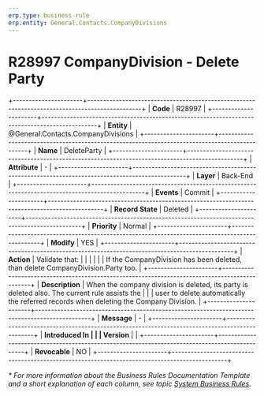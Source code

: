 ```yaml
---
erp.type: business-rule
erp.entity: General.Contacts.CompanyDivisions
---
```


# R28997 CompanyDivision - Delete Party
+----------------------+-----------------------------------------------------------------------------------------------+
| **Code**             | R28997                                                                                        |
+----------------------+-----------------------------------------------------------------------------------------------+
| **Entity**           | @General.Contacts.CompanyDivisions                                                            |
+----------------------+-----------------------------------------------------------------------------------------------+
| **Name**             | DeleteParty                                                                                   |
+----------------------+-----------------------------------------------------------------------------------------------+
| **Attribute**        | \-                                                                                            |
+----------------------+-----------------------------------------------------------------------------------------------+
| **Layer**            | Back-End                                                                                      |
+----------------------+-----------------------------------------------------------------------------------------------+
| **Events**           | Commit                                                                                        |
+----------------------+-----------------------------------------------------------------------------------------------+
| **Record State**     | Deleted                                                                                       |
+----------------------+-----------------------------------------------------------------------------------------------+
| **Priority**         | Normal                                                                                        |
+----------------------+-----------------------------------------------------------------------------------------------+
| **Modify**           | YES                                                                                           |
+----------------------+-----------------------------------------------------------------------------------------------+
| **Action**           | Validate that:                                                                                |
|                      |                                                                                               |
|                      | If the CompanyDivision has been deleted, than delete CompanyDivision.Party too.               |
+----------------------+-----------------------------------------------------------------------------------------------+
| **Description**      | When the company division is deleted, its party is deleted also. The current rule assists the |
|                      | user to delete automatically the referred records when deleting the Company Division.         |
+----------------------+-----------------------------------------------------------------------------------------------+
| **Message**          | \-                                                                                            |
+----------------------+-----------------------------------------------------------------------------------------------+
| **Introduced In      |                                                                                               |
| Version**            |                                                                                               |
+----------------------+-----------------------------------------------------------------------------------------------+
| **Revocable**        | NO                                                                                            |
+----------------------+-----------------------------------------------------------------------------------------------+

*\* For more information about the Business Rules Documentation Template and a short explanation of each column, see
topic [System Business Rules](../templates/template-description-system-business-rules.md).*
